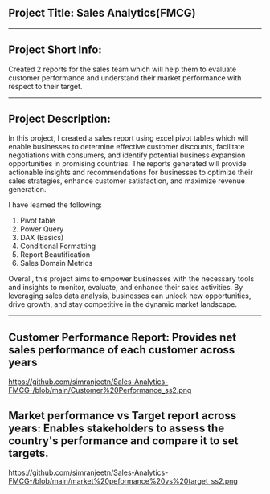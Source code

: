 ## Project Title: Sales Analytics(FMCG)

********************

## Project Short Info:

Created 2 reports for the sales team which will help them to evaluate customer performance and understand their market performance with respect to their target.


**********************

## Project Description:


In this project, I created a sales report using excel pivot tables which will enable businesses to determine effective customer discounts, facilitate negotiations with consumers, and identify potential business expansion opportunities in promising countries. The reports generated will provide actionable insights and recommendations for businesses to optimize their sales strategies, enhance customer satisfaction, and maximize revenue generation.

I have learned the following:

1. Pivot table
2. Power Query
3. DAX (Basics)
4. Conditional Formatting
5. Report Beautification
6. Sales Domain Metrics

Overall, this project aims to empower businesses with the necessary tools and insights to monitor, evaluate, and enhance their sales activities. By leveraging sales data analysis, businesses can unlock new opportunities, drive growth, and stay competitive in the dynamic market landscape.


************************

## Customer Performance Report: Provides net sales performance of each customer across years

https://github.com/simranjeetn/Sales-Analytics-FMCG-/blob/main/Customer%20Performance_ss2.png

	
## Market performance vs Target report across years: Enables stakeholders to assess the country's performance and compare it to set targets.
https://github.com/simranjeetn/Sales-Analytics-FMCG-/blob/main/market%20peformance%20vs%20target_ss2.png
